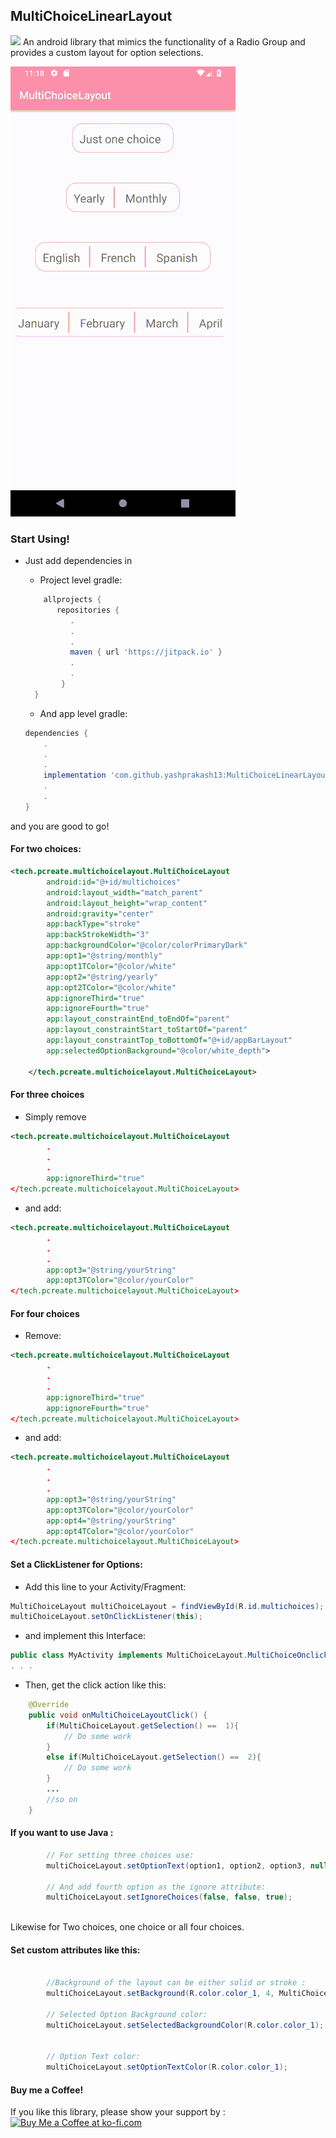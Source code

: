## MultiChoiceLinearLayout
[![](https://jitpack.io/v/yashprakash13/MultiChoiceLinearLayout.svg)](https://jitpack.io/#yashprakash13/MultiChoiceLinearLayout)
An android library that mimics the functionality of a Radio Group and provides a custom layout for option selections.

![Library Preview](https://github.com/yashprakash13/MultiChoiceLinearLayout/blob/master/preview_gif.gif "Library Preview")

### Start Using!

* Just add dependencies in
  * Project level gradle:
   
  ```gradle
      allprojects {
         repositories {
            .
            .
            .
            maven { url 'https://jitpack.io' }
            .
            .  
          }
    } 
    ```
  * And app level gradle: 
      
  ```gradle
  dependencies {
      .
      .
      .
      implementation 'com.github.yashprakash13:MultiChoiceLinearLayout:1.1'
      .
      .
  }
  ```
and you are good to go!
       
#### For two choices:  
```xml
<tech.pcreate.multichoicelayout.MultiChoiceLayout
        android:id="@+id/multichoices"
        android:layout_width="match_parent"
        android:layout_height="wrap_content"
        android:gravity="center"
        app:backType="stroke"
        app:backStrokeWidth="3"
        app:backgroundColor="@color/colorPrimaryDark"
        app:opt1="@string/monthly"
        app:opt1TColor="@color/white"
        app:opt2="@string/yearly"
        app:opt2TColor="@color/white"
        app:ignoreThird="true"
        app:ignoreFourth="true"
        app:layout_constraintEnd_toEndOf="parent"
        app:layout_constraintStart_toStartOf="parent"
        app:layout_constraintTop_toBottomOf="@+id/appBarLayout"
        app:selectedOptionBackground="@color/white_depth">

    </tech.pcreate.multichoicelayout.MultiChoiceLayout>
```
#### For three choices 
* Simply remove 
```xml
<tech.pcreate.multichoicelayout.MultiChoiceLayout
        .
        .
        .
        app:ignoreThird="true"
</tech.pcreate.multichoicelayout.MultiChoiceLayout>
```
* and add: 
```xml
<tech.pcreate.multichoicelayout.MultiChoiceLayout
        .
        .
        .
        app:opt3="@string/yourString"
        app:opt3TColor="@color/yourColor"
</tech.pcreate.multichoicelayout.MultiChoiceLayout>
```
#### For four choices
* Remove: 
```xml
<tech.pcreate.multichoicelayout.MultiChoiceLayout
        .
        .
        .
        app:ignoreThird="true"
        app:ignoreFourth="true"
</tech.pcreate.multichoicelayout.MultiChoiceLayout>
```
* and add:
```xml
<tech.pcreate.multichoicelayout.MultiChoiceLayout
        .
        .
        .
        app:opt3="@string/yourString"
        app:opt3TColor="@color/yourColor"
        app:opt4="@string/yourString"
        app:opt4TColor="@color/yourColor"
</tech.pcreate.multichoicelayout.MultiChoiceLayout>
```

#### Set a ClickListener for Options:
* Add this line to your Activity/Fragment:
```java
MultiChoiceLayout multiChoiceLayout = findViewById(R.id.multichoices);
multiChoiceLayout.setOnClickListener(this);
```
* and implement this Interface:
```java
public class MyActivity implements MultiChoiceLayout.MultiChoiceOnclick {
. . .
```
* Then, get the click action like this:
```java
    @Override
    public void onMultiChoiceLayoutClick() {
        if(MultiChoiceLayout.getSelection() ==  1){
            // Do some work
        }
        else if(MultiChoiceLayout.getSelection() ==  2){
            // Do some work
        }
        ...
        //so on
    }

```
#### If you want to use Java :
```java
        // For setting three choices use:
        multiChoiceLayout.setOptionText(option1, option2, option3, null);
        
        // And add fourth option as the ignore attribute:
        multiChoiceLayout.setIgnoreChoices(false, false, true);
        
```
Likewise for Two choices, one choice or all four choices.

#### Set custom attributes like this:
```java

        //Background of the layout can be either solid or stroke :
        multiChoiceLayout.setBackground(R.color.color_1, 4, MultiChoiceLayout.STROKE);  // Use for solid background : MultiChoiceLayout.SOLID, width parameter will be ignored.

        // Selected Option Background color:
        multiChoiceLayout.setSelectedBackgroundColor(R.color.color_1);
        
        
        // Option Text color:
        multiChoiceLayout.setOptionTextColor(R.color.color_1);

```


#### Buy me a Coffee!
If you like this library, please show your support by : 
<a href='https://ko-fi.com/G2G3R125' target='_blank'><img height='36' style='border:0px;height:36px;' src='https://az743702.vo.msecnd.net/cdn/kofi3.png?v=0' border='0' alt='Buy Me a Coffee at ko-fi.com' /></a>
